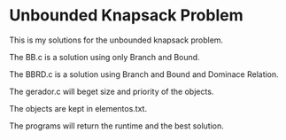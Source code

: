 # Unbounded Knapsack Problem
 <p>This is my solutions for the unbounded knapsack problem.</p>
 <p>The BB.c is a solution using only Branch and Bound.</p>
 <p>The BBRD.c is a solution using Branch and Bound and Dominace Relation.</p>
 <p>The gerador.c will beget size and priority of the objects.</p>
 <p>The objects are kept in elementos.txt.</p>
 <p>The programs will return the runtime and the best solution.</p>
